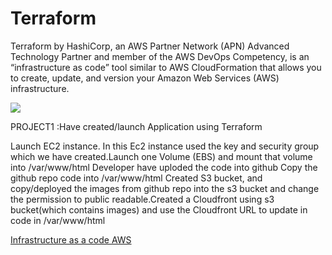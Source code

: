# Terraform
Terraform by HashiCorp, an AWS Partner Network (APN) Advanced Technology Partner and member of the AWS DevOps Competency, is an “infrastructure as code” tool similar to AWS CloudFormation that allows you to create, update, and version your Amazon Web Services (AWS) infrastructure.

![](https://github.com/vanshika28/Terraform/blob/master/teraf/images/CloudFormation_vs_Terraform5.png)

PROJECT1
:Have created/launch Application using Terraform

Launch EC2 instance. In this Ec2 instance used the key and security group which we have created.Launch one Volume (EBS) and mount that volume into /var/www/html Developer have uploded the code into github Copy the github repo code into /var/www/html Created S3 bucket, and copy/deployed the images from github repo into the s3 bucket and change the permission to public readable.Created a Cloudfront using s3 bucket(which contains images) and use the Cloudfront URL to  update in code in /var/www/html

[Infrastructure as a code AWS](https://github.com/vanshika28/Terraform/tree/master/Task1)
